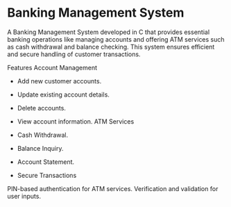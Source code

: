 # Banking Management System
A Banking Management System developed in C that provides essential banking operations like managing accounts and offering ATM services such as cash withdrawal and balance checking. This system ensures efficient and secure handling of customer transactions.

Features
Account Management

- Add new customer accounts.
- Update existing account details.
- Delete accounts.
- View account information.
ATM Services

- Cash Withdrawal.
- Balance Inquiry.
- Account Statement.
- Secure Transactions

PIN-based authentication for ATM services.
Verification and validation for user inputs.

